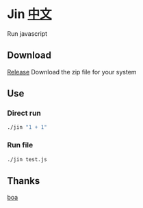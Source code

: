 # Jin [中文](README.md)

Run javascript

## Download

[Release](https://github.com/Borber/Jin/releases/latest) Download the zip file for your system

## Use

### Direct run

```bash
./jin "1 + 1"
```

### Run file

```bash
./jin test.js
```

## Thanks

[boa](https://github.com/boa-dev/boa)
